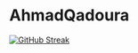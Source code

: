 # AhmadQadoura

[![GitHub Streak](https://github-readme-streak-stats.herokuapp.com/?user=DenverCoder1)](https://git.io/streak-stats)
